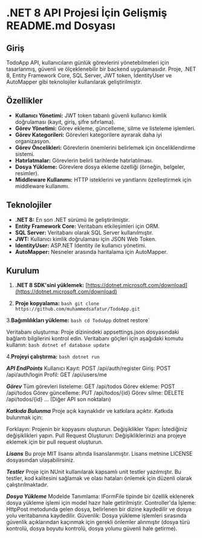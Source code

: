 # .NET 8 API Projesi İçin Gelişmiş README.md Dosyası

## Giriş
TodoApp API, kullanıcıların günlük görevlerini yönetebilmeleri için tasarlanmış, güvenli ve ölçeklenebilir bir backend uygulamasıdır. Proje, .NET 8, Entity Framework Core, SQL Server, JWT token, IdentityUser ve AutoMapper gibi teknolojiler kullanılarak geliştirilmiştir.

## Özellikler
- **Kullanıcı Yönetimi:** JWT token tabanlı güvenli kullanıcı kimlik doğrulaması (kayıt, giriş, şifre sıfırlama).
- **Görev Yönetimi:** Görev ekleme, güncelleme, silme ve listeleme işlemleri.
- **Görev Kategorileri:** Görevleri kategorilere ayırarak daha iyi organizasyon.
- **Görev Öncelikleri:** Görevlerin önemlerini belirlemek için önceliklendirme sistemi.
- **Hatırlatmalar:** Görevlerin belirli tarihlerde hatırlatılması.
- **Dosya Yükleme:** Görevlere dosya ekleme özelliği (örneğin, belgeler, resimler).
- **Middleware Kullanımı:** HTTP isteklerini ve yanıtlarını özelleştirmek için middleware kullanımı.

## Teknolojiler
- **.NET 8:** En son .NET sürümü ile geliştirilmiştir.
- **Entity Framework Core:** Veritabanı etkileşimleri için ORM.
- **SQL Server:** Veritabanı olarak SQL Server kullanılmıştır.
- **JWT:** Kullanıcı kimlik doğrulaması için JSON Web Token.
- **IdentityUser:** ASP.NET Identity ile kullanıcı yönetimi.
- **AutoMapper:** Nesneler arasında haritalama için AutoMapper.

## Kurulum

1. **.NET 8 SDK'sini yüklemek:**
   [https://dotnet.microsoft.com/download](https://dotnet.microsoft.com/download)
   
2. **Proje kopyalama:**
   `bash
   git clone https://github.com/muhammedsafatur/TodoApp.git`

3.**Bağımlılıkları yükleme:**
   `bash
     cd TodoApp`
   dotnet restore`

Veritabanı oluşturma: Proje dizinindeki appsettings.json dosyasındaki bağlantı bilgilerini kontrol edin.
Veritabanı göçleri için aşağıdaki komutu kullanın:
 `bash
dotnet ef database update`

4.**Projeyi çalıştırma:**
`bash
  dotnet run`

***API EndPoints***
Kullanıcı
Kayıt: POST /api/auth/register
Giriş: POST /api/auth/login
Profil: GET /api/users/me

***Görev***
Tüm görevleri listeleme: GET /api/todos
Görev ekleme: POST /api/todos
Görev güncelleme: PUT /api/todos/{id}
Görev silme: DELETE /api/todos/{id}
... (Diğer API son noktaları)

***Katkıda Bulunma***
Proje açık kaynaklıdır ve katkılara açıktır. Katkıda bulunmak için:

Forklayın: Projenin bir kopyasını oluşturun.
Değişiklikler Yapın: İstediğiniz değişiklikleri yapın.
Pull Request Oluşturun: Değişikliklerinizi ana projeye eklemek için bir pull request oluşturun.

***Lisans***
Bu proje MIT lisansı altında lisanslanmıştır. Lisans metnine LICENSE dosyasından ulaşabilirsiniz.

***Testler***
Proje için NUnit kullanılarak kapsamlı unit testler yazılmıştır. Bu testler, kod kalitesini sağlamak ve olası hataları önlemek için düzenli olarak çalıştırılmaktadır.

***Dosya Yükleme***
Modelde Tanımlama: IFormFile tipinde bir özellik eklenerek dosya yükleme işlemi için model hazır hale getirilmiştir.
Controller'da İşleme: HttpPost metodunda gelen dosya, belirlenen bir dizine kaydedilir ve dosya yolu veritabanına kaydedilir.
Güvenlik: Dosya yükleme işlemleri sırasında güvenlik açıklarından kaçınmak için gerekli önlemler alınmıştır (dosya türü kontrolü, dosya boyutu kontrolü, dosya yolunu güvenli hale getirme).
